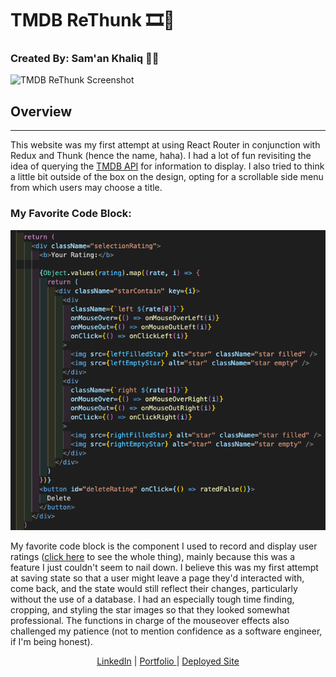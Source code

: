 # TMDB ReThunk :film_strip::movie_camera:
### Created By: Sam'an Khaliq :thinking::thought_balloon:

![TMDB ReThunk Screenshot](./src/styles/images/screenshot.png)

## Overview
****

This website was my first attempt at using React Router in conjunction with Redux and Thunk (hence the name, haha). I had a lot of fun revisiting the idea of querying the [TMDB API](https://developers.themoviedb.org/3/getting-started/introduction) for information to display. I also tried to think a little bit outside of the box on the design, opting for a scrollable side menu from which users may choose a title.

### My Favorite Code Block:

<div align=center>
<img src='./src/styles/images/ratingScreenShot.png' alt='Screenshot of Code for User Rating Component'/>
</div>


My favorite code block is the component I used to record and display user ratings ([click here](https://github.com/SamanKhaliq47/TMDB-ReThunk/blob/master/src/components/movies/Rating.js) to see the whole thing), mainly because this was a feature I just couldn't seem to nail down. I believe this was my first attempt at saving state so that a user might leave a page they'd interacted with, come back, and the state would still reflect their changes, particularly without the use of a database. I had an especially tough time finding, cropping, and styling the star images so that they looked somewhat professional. The functions in charge of the mouseover effects also challenged my patience (not to mention confidence as a software engineer, if I'm being honest).
<div align=center>
  <a href='https://www.linkedin.com/in/saman-khaliq/' target='_blank'>LinkedIn</a> | <a href='https://www.samankhaliq.com/' target='_blank'>Portfolio
  </a> | <a href='https://tmdb-rethunk.vercel.app/'>Deployed Site</a>
  </div>
